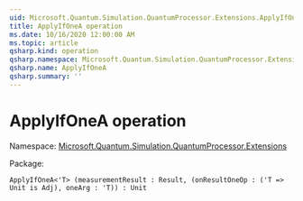 ```yaml
---
uid: Microsoft.Quantum.Simulation.QuantumProcessor.Extensions.ApplyIfOneA
title: ApplyIfOneA operation
ms.date: 10/16/2020 12:00:00 AM
ms.topic: article
qsharp.kind: operation
qsharp.namespace: Microsoft.Quantum.Simulation.QuantumProcessor.Extensions
qsharp.name: ApplyIfOneA
qsharp.summary: ''
---
```


# ApplyIfOneA operation

Namespace: [Microsoft.Quantum.Simulation.QuantumProcessor.Extensions](xref:Microsoft.Quantum.Simulation.QuantumProcessor.Extensions)

Package: [](https://nuget.org/packages/)




```Q#
ApplyIfOneA<'T> (measurementResult : Result, (onResultOneOp : ('T => Unit is Adj), oneArg : 'T)) : Unit
```
